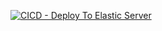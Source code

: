 [![CICD - Deploy To Elastic Server](https://github.com/tel4vn/callcenter-api/actions/workflows/cicd_elastic_server.yml/badge.svg)](https://github.com/tel4vn/callcenter-api/actions/workflows/cicd_elastic_server.yml)
